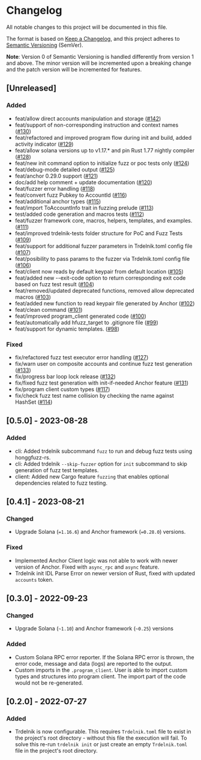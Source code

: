 # Changelog

All notable changes to this project will be documented in this file.

The format is based on [Keep a Changelog](https://keepachangelog.com/en/1.0.0/),
and this project adheres to [Semantic Versioning](https://semver.org/spec/v2.0.0.html) (SemVer).

**Note**: Version 0 of Semantic Versioning is handled differently from version 1 and above. The minor version will be
incremented upon a breaking change and the patch version will be incremented for features.

## [Unreleased]
### Added
- feat/allow direct accounts manipulation and storage ([#142](https://github.com/Ackee-Blockchain/trdelnik/pull/142))
- feat/support of non-corresponding instruction and context names ([#130](https://github.com/Ackee-Blockchain/trdelnik/pull/130))
- feat/refactored and improved program flow during init and build, added activity indicator ([#129](https://github.com/Ackee-Blockchain/trdelnik/pull/129))
- feat/allow solana versions up to v1.17.* and pin Rust 1.77 nightly compiler ([#128](https://github.com/Ackee-Blockchain/trdelnik/pull/128))
- feat/new init command option to initialize fuzz or poc tests only ([#124](https://github.com/Ackee-Blockchain/trdelnik/pull/124))
- feat/debug-mode detailed output ([#125](https://github.com/Ackee-Blockchain/trdelnik/pull/125))
- feat/anchor 0.29.0 support ([#121](https://github.com/Ackee-Blockchain/trdelnik/pull/121))
- doc/add help comment + update documentation ([#120](https://github.com/Ackee-Blockchain/trdelnik/pull/120))
- feat/fuzzer error handling ([#118](https://github.com/Ackee-Blockchain/trdelnik/pull/118))
- feat/convert fuzz Pubkey to AccountId ([#116](https://github.com/Ackee-Blockchain/trdelnik/pull/116))
- feat/additional anchor types ([#115](https://github.com/Ackee-Blockchain/trdelnik/pull/115))
- feat/import ToAccountInfo trait in fuzzing prelude ([#113](https://github.com/Ackee-Blockchain/trdelnik/pull/113))
- test/added code generation and macros tests ([#112](https://github.com/Ackee-Blockchain/trdelnik/pull/112))
- feat/fuzzer framework core, macros, helpers, templates, and examples. ([#111](https://github.com/Ackee-Blockchain/trdelnik/pull/111))
- feat/improved trdelnik-tests folder structure for PoC and Fuzz Tests ([#109](https://github.com/Ackee-Blockchain/trdelnik/pull/109))
- feat/support for additional fuzzer parameters in Trdelnik.toml config file ([#107](https://github.com/Ackee-Blockchain/trdelnik/pull/107))
- feat/posibility to pass params to the fuzzer via Trdelnik.toml config file ([#106](https://github.com/Ackee-Blockchain/trdelnik/pull/106))
- feat/client now reads by default keypair from default location ([#105](https://github.com/Ackee-Blockchain/trdelnik/pull/105))
- feat/added new --exit-code option to return corresponding exit code based on fuzz test result ([#104](https://github.com/Ackee-Blockchain/trdelnik/pull/104))
- feat/removed/updated deprecated functions, removed allow deprecated macros ([#103](https://github.com/Ackee-Blockchain/trdelnik/pull/103))
- feat/added new function to read keypair file generated by Anchor ([#102](https://github.com/Ackee-Blockchain/trdelnik/pull/102))
- feat/clean command ([#101](https://github.com/Ackee-Blockchain/trdelnik/pull/101))
- feat/improved program_client generated code ([#100](https://github.com/Ackee-Blockchain/trdelnik/pull/100))
- feat/automatically add hfuzz_target to .gitignore file ([#99](https://github.com/Ackee-Blockchain/trdelnik/pull/99))
- feat/support for dynamic templates. ([#98](https://github.com/Ackee-Blockchain/trdelnik/pull/98))

### Fixed
- fix/refactored fuzz test executor error handling ([#127](https://github.com/Ackee-Blockchain/trdelnik/pull/127))
- fix/warn user on composite accounts and continue fuzz test generation ([#133](https://github.com/Ackee-Blockchain/trdelnik/pull/133))
- fix/progress bar loop lock release ([#132](https://github.com/Ackee-Blockchain/trdelnik/pull/132))
- fix/fixed fuzz test generation with init-if-needed Anchor feature ([#131](https://github.com/Ackee-Blockchain/trdelnik/pull/131))
- fix/program client custom types ([#117](https://github.com/Ackee-Blockchain/trdelnik/pull/117))
- fix/check fuzz test name collision by checking the name against HashSet ([#114](https://github.com/Ackee-Blockchain/trdelnik/pull/114))


## [0.5.0] - 2023-08-28
### Added
- cli: Added trdelnik subcommand `fuzz` to run and debug fuzz tests using honggfuzz-rs.
- cli: Added trdelnik `--skip-fuzzer` option for `init` subcommand to skip generation of fuzz test templates.
- client: Added new Cargo feature `fuzzing` that enables optional dependencies related to fuzz testing.

## [0.4.1] - 2023-08-21
### Changed
- Upgrade Solana (`=1.16.6`) and Anchor framework (`=0.28.0`) versions.
### Fixed
- Implemented Anchor Client logic was not able to work with newer version of Anchor. Fixed with `async_rpc` and `async` feature.
- Trdelnik init IDL Parse Error on newer version of Rust, fixed with updated `accounts` token.


## [0.3.0] - 2022-09-23
### Changed
- Upgrade Solana (`~1.10`) and Anchor framework (`~0.25`) versions

### Added
- Custom Solana RPC error reporter. If the Solana RPC error is thrown, the error code, message and data (logs) are reported to the output.
- Custom imports in the `.program_client`. User is able to import custom types and structures into program client. The import part of the code would not be re-generated.

## [0.2.0] - 2022-07-27
### Added
- Trdelnik is now configurable. This requires `Trdelnik.toml` file to exist in the project's root directory - without this file the execution will fail. To solve this re-run `trdelnik init` or just create an empty `Trdelnik.toml` file in the project's root directory.
